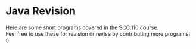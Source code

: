 # Java Revision

Here are some short programs covered in the SCC.110 course. <br>
Feel free to use these for revision or revise by contributing more programs! :)